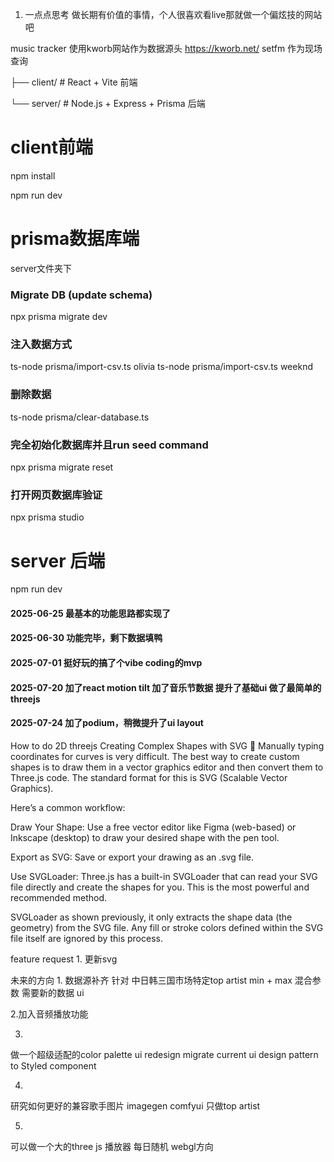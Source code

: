 
1. 一点点思考 做长期有价值的事情，个人很喜欢看live那就做一个偏炫技的网站吧

music tracker
使用kworb网站作为数据源头 https://kworb.net/
setfm 作为现场查询


├── client/      # React + Vite 前端

└── server/      # Node.js + Express + Prisma 后端


# client前端
npm install  

npm run dev


# prisma数据库端
server文件夹下
### Migrate DB (update schema)
npx prisma migrate dev

### 注入数据方式
ts-node prisma/import-csv.ts olivia
ts-node prisma/import-csv.ts weeknd

### 删除数据
ts-node prisma/clear-database.ts

### 完全初始化数据库并且run seed command
npx prisma migrate reset

### 打开网页数据库验证
npx prisma studio

# server 后端
npm run dev



#### 2025-06-25 最基本的功能思路都实现了
#### 2025-06-30 功能完毕，剩下数据填鸭
#### 2025-07-01 挺好玩的搞了个vibe coding的mvp
#### 2025-07-20 加了react motion tilt 加了音乐节数据 提升了基础ui 做了最简单的threejs

#### 2025-07-24 加了podium，稍微提升了ui layout
How to do 2D threejs
Creating Complex Shapes with SVG 🎨
Manually typing coordinates for curves is very difficult. The best way to create custom shapes is to draw them in a vector graphics editor and then convert them to Three.js code. The standard format for this is SVG (Scalable Vector Graphics).

Here’s a common workflow:

Draw Your Shape: Use a free vector editor like Figma (web-based) or Inkscape (desktop) to draw your desired shape with the pen tool.

Export as SVG: Save or export your drawing as an .svg file.

Use SVGLoader: Three.js has a built-in SVGLoader that can read your SVG file directly and create the shapes for you. This is the most powerful and recommended method.

SVGLoader as shown previously, it only extracts the shape data (the geometry) from the SVG file. Any fill or stroke colors defined within the SVG file itself are ignored by this process.

feature request 1. 更新svg

未来的方向
1.
数据源补齐
针对 中日韩三国市场特定top artist min + max 混合参数 
需要新的数据 ui

2.加入音频播放功能

3.
做一个超级适配的color palette ui redesign
migrate current ui design pattern to Styled component

4.
研究如何更好的兼容歌手图片  imagegen comfyui 只做top artist

5.
可以做一个大的three js 播放器 每日随机 webgl方向

